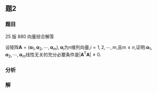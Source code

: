 
## 题2
### 题目
25 版 880 向量综合解答

设矩阵$\mathbf{A} = ( {{\mathbf{\alpha }}_{1},{\mathbf{\alpha }}_{2},\cdots ,{\mathbf{\alpha }}_{m}}) ,{\mathbf{\alpha }}_{i}$为$n$维列向量,$i = 1,2,\cdots , m$,且$m \leq  n$,证明:${\mathbf{\alpha }}_{1},{\mathbf{\alpha }}_{2},\cdots ,{\mathbf{\alpha }}_{m}$线性无关的充分必要条件是$| {{\mathbf{A}}^{\mathrm{T}}\mathbf{A}}|  \neq  0$.
### 分析

### 解